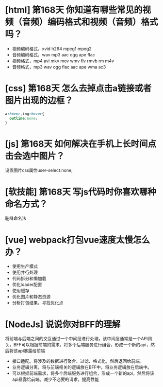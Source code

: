 # [html] 第168天 你知道有哪些常见的视频（音频）编码格式和视频（音频）格式吗？

- 视频编码格式，xvid h264 mpeg1 mpeg2
- 音频编码格式，wav mp3 aac ogg ape flac
- 视频格式，mp4 avi mkv mov wmv flv rmvb rm m4v
- 音频格式，mp3 wav ogg flac aac ape wma ac3

# [css] 第168天 怎么去掉点击a链接或者图片出现的边框？

```css
a:hover,img:hover{
  outline:none;
}
```

# [js] 第168天 如何解决在手机上长时间点击会选中图片？

设置图片css属性user-select:none;

# [软技能] 第168天 写js代码时你喜欢哪种命名方式？

驼峰命名法

# [vue] webpack打包vue速度太慢怎么办？

- 使用生产模式
- 使用并行处理
- 代码拆分和懒加载
- 优化loader配置
- 使用缓存
- 优化图片和静态资源
- 分析打包结果，寻找优化点

# [NodeJs] 说说你对BFF的理解

将前端与后端之间的交互通过一个中间层进行处理，该中间层通常是一个API网关，BFF可以根据前端的需求，将多个后端服务进行组合，形成一个新的api，然后将该api暴露给前端

- 接口适配。将涉及的数据进行聚合、过滤、格式化，然后返回给前端。
- 业务逻辑分离，将与前端相关的逻辑放在BFF中，将业务逻辑放在后端中。
- 可以根据前端需求，将多个后端服务进行组合，形成一个新的api，然后将该api暴露给前端。减少不必要的请求，提高性能
